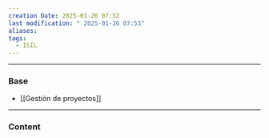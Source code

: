 ```yaml
---
creation Date: 2025-01-26 07:52
last modification: " 2025-01-26 07:53"
aliases: 
tags:
  - ISIL
---
```

___
### Base
- [[Gestión de proyectos]]
___
### Content
